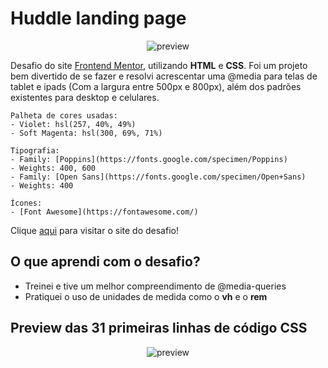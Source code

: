# Huddle landing page
<p Align=center>
<img src="https://lh3.googleusercontent.com/-VSYK0P15h2I/YMDrtllTb_I/AAAAAAAAA7g/dCLdM2bE0mAcNsF0nUsKNgVAi83DJgzjgCLcBGAsYHQ/image.png" alt="preview">
</p>

Desafio do site [Frontend Mentor](https://www.frontendmentor.io/), utilizando **HTML** e **CSS**. 
Foi um projeto bem divertido de se fazer e resolvi acrescentar uma @media para telas de tablet e ipads (Com a largura entre 500px e 800px), além dos padrões existentes para desktop e celulares.

````
Palheta de cores usadas:
- Violet: hsl(257, 40%, 49%)
- Soft Magenta: hsl(300, 69%, 71%)

Tipografia: 
- Family: [Poppins](https://fonts.google.com/specimen/Poppins)
- Weights: 400, 600
- Family: [Open Sans](https://fonts.google.com/specimen/Open+Sans)
- Weights: 400

Ícones:
- [Font Awesome](https://fontawesome.com/)

````

Clique [aqui](https://huddle-landing-page-nadia.netlify.app/) para visitar o site do desafio!

## O que aprendi com o desafio? 
- Treinei e tive um melhor compreendimento de @media-queries
- Pratiquei o uso de unidades de medida como o **vh** e o **rem**

## Preview das 31 primeiras linhas de código CSS
<p Align=center>
<img src="https://lh3.googleusercontent.com/-vHRNE6GABG0/YMD1PSZzJ3I/AAAAAAAAA7o/vRNgXzgQgYEG4aGGqjmJOmY1t5_pSGdQACLcBGAsYHQ/image.png" alt="preview">
</p>

